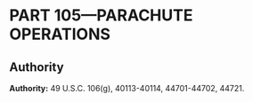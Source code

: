 # PART 105—PARACHUTE OPERATIONS


## Authority

**Authority:** 49 U.S.C. 106(g), 40113-40114, 44701-44702, 44721.


